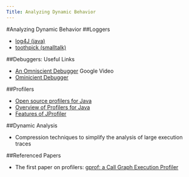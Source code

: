 ```yaml
---
Title: Analyzing Dynamic Behavior
---
```

#Analyzing Dynamic Behavior
##Loggers

-  [log4J (java)](http://logging.apache.org/log4j/docs/index.html)
-  [toothpick (smalltalk)](http://www.metaprog.com/Toothpick/docs/loggingevent.html)

##Debuggers: Useful Links

-  [An Omniscient Debugger](http://video.google.com/videoplay?docid=3897010229726822034) Google Video
-  [Ominicient Debugger](http://www.lambdacs.com/debugger/debugger.html)
 

##Profilers


-  [Open source profilers for Java](http://www.manageability.org/blog/stuff/open-source-profilers-for-java)
-  [Overview of Profilers for Java](http://mindprod.com/jgloss/profiler.html)
-  [Features of JProfiler](http://www.ej-technologies.com/products/jprofiler/top10.html)

##Dynamic Analysis

- Compression techniques to simplify the analysis of large execution traces

##Referenced Papers


-  The first paper on profilers: [gprof: a Call Graph Execution Profiler](http://docs.freebsd.org/44doc/psd/18.gprof/paper.pdf)
